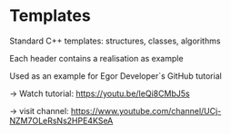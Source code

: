 # Templates
Standard C++ templates: structures, classes, algorithms

Each header contains a realisation as example

Used as an example for Egor Developer`s GitHub tutorial

-> Watch tutorial: https://youtu.be/IeQi8CMbJ5s

-> visit channel: https://www.youtube.com/channel/UCj-NZM7OLeRsNs2HPE4KSeA

